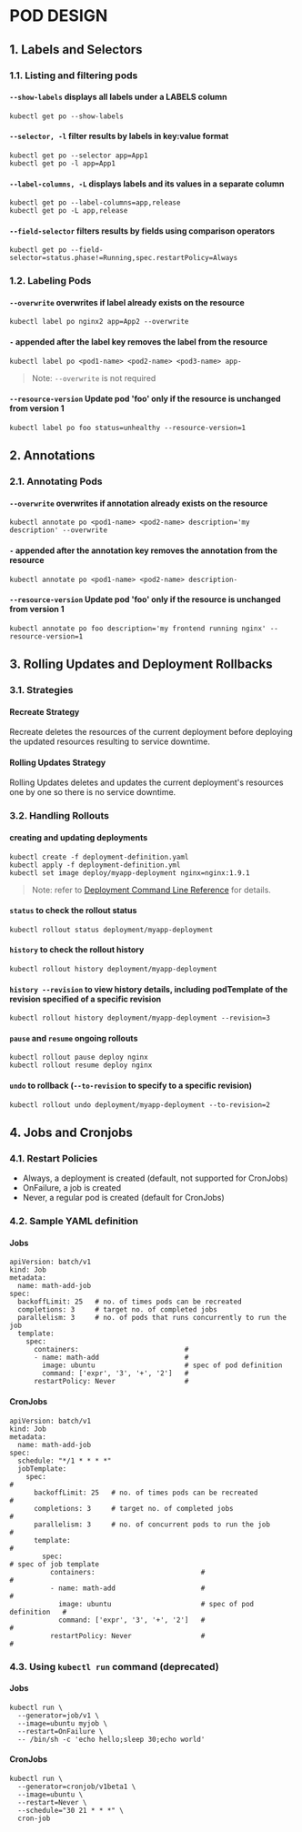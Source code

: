 # POD DESIGN

## 1. Labels and Selectors

### 1.1. Listing and filtering pods

#### `--show-labels` displays all labels under a LABELS column
```
kubectl get po --show-labels
```

#### `--selector, -l` filter results by labels in key:value format
```
kubectl get po --selector app=App1
kubectl get po -l app=App1
```

#### `--label-columns, -L` displays labels and its values in a separate column
```
kubectl get po --label-columns=app,release
kubectl get po -L app,release
```

#### `--field-selector` filters results by fields using comparison operators
```
kubectl get po --field-selector=status.phase!=Running,spec.restartPolicy=Always
```

### 1.2. Labeling Pods

#### `--overwrite` overwrites if label already exists on the resource
```
kubectl label po nginx2 app=App2 --overwrite
```

#### `-` appended after the label key removes the label from the resource
```
kubectl label po <pod1-name> <pod2-name> <pod3-name> app-
```
> Note: `--overwrite` is not required

#### `--resource-version` Update pod 'foo' only if the resource is unchanged from version 1
```
kubectl label po foo status=unhealthy --resource-version=1
```

## 2. Annotations

### 2.1. Annotating Pods

#### `--overwrite` overwrites if annotation already exists on the resource
```
kubectl annotate po <pod1-name> <pod2-name> description='my description' --overwrite
```

#### `-` appended after the annotation key removes the annotation from the resource
```
kubectl annotate po <pod1-name> <pod2-name> description-
```

#### `--resource-version` Update pod 'foo' only if the resource is unchanged from version 1
```
kubectl annotate po foo description='my frontend running nginx' --resource-version=1
```

## 3. Rolling Updates and Deployment Rollbacks

### 3.1. Strategies

#### Recreate Strategy

Recreate deletes the resources of the current deployment before deploying the updated resources resulting to service downtime.

#### Rolling Updates Strategy

Rolling Updates deletes and updates the current deployment's resources one by one so there is no service downtime.

### 3.2. Handling Rollouts

#### creating and updating deployments
```
kubectl create -f deployment-definition.yaml
kubectl apply -f deployment-definition.yml
kubectl set image deploy/myapp-deployment nginx=nginx:1.9.1
```
> Note: refer to [Deployment Command Line Reference](./core_concepts.md#deployment-command-line-reference-sheet) for details.

#### `status` to check the rollout status
```
kubectl rollout status deployment/myapp-deployment
```

#### `history` to check the rollout history
```
kubectl rollout history deployment/myapp-deployment
```

#### `history --revision` to view history details, including podTemplate of the revision specified of a specific revision
```
kubectl rollout history deployment/myapp-deployment --revision=3
```

#### `pause` and `resume` ongoing rollouts
```
kubectl rollout pause deploy nginx
kubectl rollout resume deploy nginx
```

#### `undo` to rollback (`--to-revision` to specify to a specific revision)
```
kubectl rollout undo deployment/myapp-deployment --to-revision=2
```

## 4. Jobs and Cronjobs

### 4.1. Restart Policies

- Always, a deployment is created (default, not supported for CronJobs) 
- OnFailure, a job is created
- Never, a regular pod is created (default for CronJobs) 

### 4.2. Sample YAML definition

#### Jobs

```
apiVersion: batch/v1
kind: Job
metadata:
  name: math-add-job
spec:
  backoffLimit: 25   # no. of times pods can be recreated
  completions: 3     # target no. of completed jobs
  parallelism: 3     # no. of pods that runs concurrently to run the job
  template:
    spec:
      containers:                          # 
      - name: math-add                     # 
        image: ubuntu                      # spec of pod definition
        command: ['expr', '3', '+', '2']   # 
      restartPolicy: Never                 #
```

#### CronJobs

```
apiVersion: batch/v1
kind: Job
metadata:
  name: math-add-job
spec:
  schedule: "*/1 * * * *"
  jobTemplate:
    spec:                                                                 # 
      backoffLimit: 25   # no. of times pods can be recreated             # 
      completions: 3     # target no. of completed jobs                   # 
      parallelism: 3     # no. of concurrent pods to run the job          # 
      template:                                                           # 
        spec:                                                             # spec of job template
          containers:                          #                          # 
          - name: math-add                     #                          # 
            image: ubuntu                      # spec of pod definition   # 
            command: ['expr', '3', '+', '2']   #                          # 
          restartPolicy: Never                 #                          # 
```

### 4.3. Using `kubectl run` command (deprecated)

#### Jobs

```
kubectl run \
  --generator=job/v1 \
  --image=ubuntu myjob \
  --restart=OnFailure \
  -- /bin/sh -c 'echo hello;sleep 30;echo world'
```

#### CronJobs

```
kubectl run \
  --generator=cronjob/v1beta1 \
  --image=ubuntu \
  --restart=Never \
  --schedule="30 21 * * *" \
  cron-job 
```